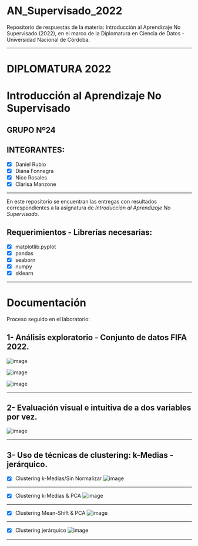 # AN_Supervisado_2022
Repositorio de respuestas de la materia: Introducción al Aprendizaje No Supervisado (2022), en el marco de la Diplomatura en Ciencia de Datos - Universidad Nacional de Córdoba.

----   

# **DIPLOMATURA 2022**

# Introducción al Aprendizaje No Supervisado

## GRUPO Nº24

## INTEGRANTES:

   - [x] Daniel Rubio
   - [x] Diana Fonnegra
   - [x] Nico Rosales    
   - [x] Clarisa Manzone

----   
En este repositorio se encuentran las entregas con resultados correspondientes a la asignatura de _Introducción al Aprendizaje No Supervisado_.

## **Requerimientos - Librerías necesarias**:
   - [x] matplotlib.pyplot
   - [x] pandas
   - [x] seaborn
   - [x] numpy
   - [x] sklearn
----

# Documentación
Proceso seguido en el laboratorio:

## 1- Análisis exploratorio - Conjunto de datos FIFA 2022.

![image](https://user-images.githubusercontent.com/11649711/189544417-e078bb04-a14b-4acd-b8b9-c734d1b3c7c2.png)

![image](https://user-images.githubusercontent.com/11649711/189544428-538b9979-c40b-40d4-a94d-b05728b159f9.png)

![image](https://user-images.githubusercontent.com/11649711/189544444-3e5c0e77-e1a1-4eec-8991-498fce2c09af.png)

----
## 2- Evaluación visual e intuitiva de a dos variables por vez.

![image](https://user-images.githubusercontent.com/11649711/189948672-1018d2fe-a334-40f0-b085-ba384050e0fb.png)

----

## 3- Uso de técnicas de clustering: k-Medias - jerárquico.
- [x] Clustering k-Medias/Sin Normalizar 
![image](https://user-images.githubusercontent.com/11649711/189766199-25330654-a791-48ea-b2c9-67eba0696315.png)
----
- [x] Clustering k-Medias & PCA
![image](https://user-images.githubusercontent.com/11649711/189949531-cd5ccbac-f3bd-4de2-bb41-9780e4d216e0.png)
----
- [x] Clustering Mean-Shift & PCA
![image](https://user-images.githubusercontent.com/11649711/189962322-8c556245-60d7-46b6-93f2-7c24ab2c4921.png)
----
- [x] Clustering jerárquico 
![image](https://user-images.githubusercontent.com/11649711/189948504-4f9cfc87-3b44-4ee7-89c2-36da85f3218f.png)

----
